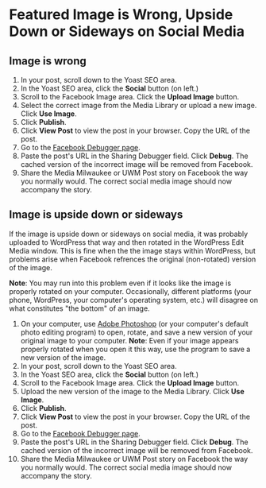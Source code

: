 # Featured Image is Wrong, Upside Down or Sideways on Social Media

## Image is wrong

1. In your post, scroll down to the Yoast SEO area. 
2. In the Yoast SEO area, click the **Social** button (on left.)
3. Scroll to the Facebook Image area. Click the **Upload Image** button. 
4. Select the correct image from the Media Library or upload a new image. Click **Use Image**.
5. Click **Publish**.
6. Click **View Post** to view the post in your browser. Copy the URL of the post.
7. Go to the [Facebook Debugger page](https://developers.facebook.com/tools/debug/sharing/). 
8. Paste the post's URL in the Sharing Debugger field. Click **Debug**. The cached version of the incorrect image will be removed from Facebook.
9. Share the Media Milwaukee or UWM Post story on Facebook the way you normally would. The correct social media image should now accompany the story. 

## Image is upside down or sideways

If the image is upside down or sideways on social media, it was probably uploaded to WordPress that way and then rotated in the WordPress Edit Media window. This is fine when the the image stays within WordPress, but problems arise when Facebook refrences the original (non-rotated) version of the image.

**Note**: You may run into this problem even if it
looks like the image is properly rotated on your computer. Occasionally, different platforms (your phone, WordPress, your computer's operating system, etc.) will disagree on what constitutes "the bottom" of an image. 

1. On your computer, use [Adobe Photoshop](https://jjloomis.gitbooks.io/adobe-photoshop-basics/content/) (or your computer's default photo editing program) to open, rotate, and save a new version of your original image to your computer. **Note**: Even if your image appears properly rotated when you open it this way, use the program to save a new version of the image.
2. In your post, scroll down to the Yoast SEO area. 
3. In the Yoast SEO area, click the **Social** button (on left.)
4. Scroll to the Facebook Image area. Click the **Upload Image** button. 
5. Upload the new version of the image to the Media Library. Click **Use Image**.
6. Click **Publish**.
7. Click **View Post** to view the post in your browser. Copy the URL of the post.
8. Go to the [Facebook Debugger page](https://developers.facebook.com/tools/debug/sharing/). 
9. Paste the post's URL in the Sharing Debugger field. Click **Debug**. The cached version of the incorrect image will be removed from Facebook.
10. Share the Media Milwaukee or UWM Post story on Facebook the way you normally would. The correct social media image should now accompany the story.


